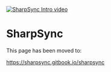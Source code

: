 [![SharpSync Intro video](https://sharpsync.net/wp-content/uploads/2024/01/SharpSync_Home_Banner-1200x313.png)](https://sharpsync.net/wp-content/uploads/2024/06/SharpSync-Promo-1.mp4)
# SharpSync

This page has been moved to:

https://sharpsync.gitbook.io/sharpsync
  


